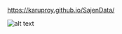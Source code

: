 https://karuproy.github.io/SajenData/

![alt text](https://image.shutterstock.com/image-vector/big-data-visualization-abstract-graphic-260nw-1106564813.jpg)
